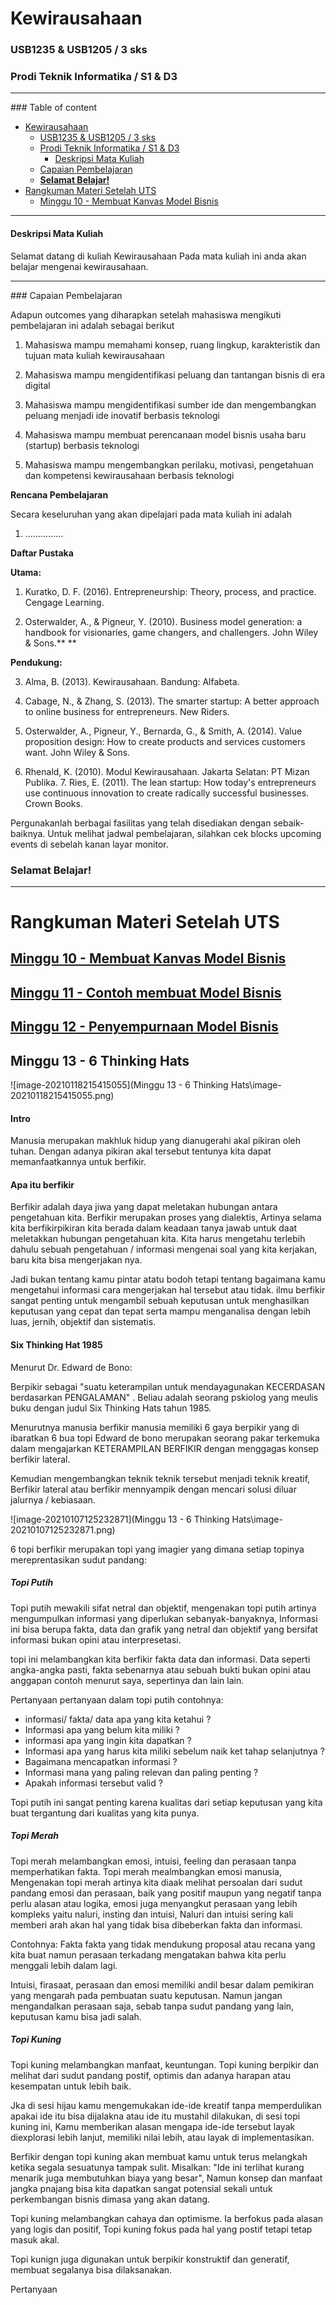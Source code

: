 # Kewirausahaan

### USB1235 & USB1205 / 3 sks

### Prodi Teknik Informatika / S1 & D3 
<hr>
### Table of content

- [Kewirausahaan](#kewirausahaan)
  + [USB1235 & USB1205 / 3 sks](#usb1235---usb1205---3-sks)
  + [Prodi Teknik Informatika / S1 & D3](#prodi-teknik-informatika---s1---d3)
    - [Deskripsi Mata Kuliah](#deskripsi-mata-kuliah)
  + [Capaian Pembelajaran](#capaian-pembelajaran)
  + [**Selamat Belajar!**](#--selamat-belajar---)
- [Rangkuman Materi Setelah UTS](#rangkuman-materi-setelah-uts)
  * [Minggu 10 - Membuat Kanvas Model Bisnis](#minggu-10---membuat-kanvas-model-bisnis)

<hr>

#### Deskripsi Mata Kuliah

Selamat datang di kuliah Kewirausahaan Pada mata kuliah ini anda akan belajar mengenai kewirausahaan.
<hr>
### Capaian Pembelajaran

Adapun outcomes yang diharapkan setelah mahasiswa mengikuti pembelajaran ini adalah sebagai berikut 

1. Mahasiswa mampu memahami konsep, ruang lingkup, karakteristik dan tujuan mata kuliah kewirausahaan

2. Mahasiswa mampu mengidentifikasi peluang dan tantangan bisnis di era digital

3. Mahasiswa mampu mengidentifikasi sumber ide dan mengembangkan peluang menjadi ide inovatif berbasis teknologi

4. Mahasiswa mampu membuat perencanaan model bisnis usaha baru (startup) berbasis teknologi

5. Mahasiswa mampu mengembangkan perilaku, motivasi, pengetahuan dan kompetensi kewirausahaan berbasis teknologi

**Rencana Pembelajaran**

Secara keseluruhan yang akan dipelajari pada mata kuliah ini adalah 

1. ...............



**Daftar Pustaka**



**Utama:**

1. Kuratko, D. F. (2016). Entrepreneurship: Theory, process, and practice. Cengage Learning.

2. Osterwalder, A., & Pigneur, Y. (2010). Business model generation: a handbook for visionaries, game changers, and challengers. John Wiley & Sons.**
**

**Pendukung:**

3. Alma, B. (2013). Kewirausahaan. Bandung: Alfabeta.

4. Cabage, N., & Zhang, S. (2013). The smarter startup: A better approach to online business for entrepreneurs. New Riders.

5. Osterwalder, A., Pigneur, Y., Bernarda, G., & Smith, A. (2014). Value proposition design: How to create products and services customers want. John Wiley & Sons.

6. Rhenald, K. (2010). Modul Kewirausahaan. Jakarta Selatan: PT Mizan Publika. 7. Ries, E. (2011). The lean startup: How today's entrepreneurs use continuous innovation to create radically successful businesses. Crown Books.

Pergunakanlah berbagai fasilitas yang telah disediakan dengan sebaik-baiknya. Untuk melihat jadwal pembelajaran, silahkan cek blocks upcoming events di sebelah kanan layar monitor. 

### **Selamat Belajar!**
<hr>


# Rangkuman Materi Setelah UTS
## <a href="./Minggu 10 - Membuat Kanvas Model Bisnis/business_model_canvas_poster.pdf">Minggu 10 - Membuat Kanvas Model Bisnis</a>
## <a href="./Minggu%2011%20-%20Contoh%20membuat%20Model%20Bisnis/KANVAS%20MODEL%20BISNIS.pdf">Minggu 11 - Contoh membuat Model Bisnis</a>
## <a href="./Minggu 12 - Penyempurnaan Model Bisnis/KANVAS%20MODEL%20BISNIS.pdf">Minggu 12 - Penyempurnaan Model Bisnis</a>
## Minggu 13 - 6 Thinking Hats

![image-20210118215415055](Minggu 13 - 6 Thinking Hats\image-20210118215415055.png)



#### Intro

Manusia merupakan makhluk hidup yang dianugerahi akal pikiran oleh tuhan. Dengan adanya pikiran akal tersebut tentunya kita dapat memanfaatkannya untuk berfikir.

#### Apa itu berfikir 

Berfikir adalah daya jiwa yang dapat meletakan hubungan antara pengetahuan kita. Berfikir merupakan proses yang dialektis, Artinya selama kita berfikirpikiran kita berada dalam keadaan tanya jawab untuk daat meletakkan hubungan pengetahuan kita. Kita harus mengetahu terlebih dahulu sebuah pengetahuan / informasi mengenai soal yang kita kerjakan, baru kita bisa mengerjakan nya.

Jadi bukan tentang kamu pintar atatu bodoh tetapi tentang bagaimana kamu mengetahui informasi cara mengerjakan hal tersebut atau tidak. ilmu berfikir sangat penting untuk mengambil sebuah keputusan untuk menghasilkan keputusan yang cepat dan tepat serta mampu menganalisa dengan lebih luas, jernih, objektif dan sistematis.



#### Six Thinking Hat 1985

Menurut Dr. Edward de Bono:

Berpikir sebagai "suatu keterampilan untuk mendayagunakan KECERDASAN berdasarkan PENGALAMAN" .  Beliau adalah seorang pskiolog yang meulis buku dengan judul Six Thinking Hats tahun 1985.

Menurutnya manusia berfikir manusia memiliki 6 gaya berpikir yang di ibaratkan 6 bua topi  Edward de bono merupakan seorang pakar terkemuka dalam mengajarkan KETERAMPILAN BERFIKIR dengan menggagas konsep berfikir lateral.

Kemudian mengembangkan teknik teknik tersebut menjadi teknik kreatif, Berfikir lateral atau berfikir mennyampik dengan mencari solusi diluar jalurnya / kebiasaan. 

![image-20210107125232871](Minggu 13 - 6 Thinking Hats\image-20210107125232871.png)

6 topi berfikir merupakan topi yang imagier yang dimana setiap topinya mereprentasikan sudut pandang:

##### Topi Putih

Topi putih mewakili sifat netral dan objektif, mengenakan topi putih artinya mengumpulkan informasi yang diperlukan sebanyak-banyaknya, Informasi ini bisa berupa fakta, data dan grafik yang netral dan objektif yang bersifat informasi bukan opini atau interpresetasi.

topi ini melambangkan kita berfikir fakta data dan informasi. Data seperti angka-angka pasti, fakta sebenarnya atau sebuah bukti bukan opini atau anggapan contoh menurut saya, sepertinya dan lain lain.

Pertanyaan pertanyaan dalam topi putih contohnya:

- informasi/ fakta/ data apa yang kita ketahui ?
- Informasi apa yang belum kita miliki ? 
- informasi apa yang ingin kita dapatkan ?
- Informasi apa yang harus kita miliki sebelum naik ket tahap selanjutnya ?
- Bagaimana mencapatkan informasi ?
- Informasi mana yang paling relevan dan paling penting ?
- Apakah informasi tersebut valid ?

Topi putih ini sangat penting karena kualitas dari setiap keputusan yang kita buat tergantung dari kualitas yang kita punya.



##### Topi Merah

Topi merah melambangkan emosi, intuisi, feeling dan perasaan tanpa memperhatikan fakta. Topi merah mealmbangkan emosi manusia, Mengenakan topi merah artinya kita diaak melihat persoalan dari sudut pandang emosi dan perasaan, baik yang positif maupun yang negatif tanpa perlu alasan atau logika, emosi juga menyangkut perasaan yang lebih kompleks yaitu naluri, insting dan intuisi, Naluri dan intuisi sering kali memberi arah akan hal yang tidak bisa dibeberkan fakta dan informasi.

Contohnya: Fakta fakta yang tidak mendukung proposal atau recana yang kita buat namun perasaan terkadang mengatakan bahwa kita perlu menggali lebih dalam lagi.

Intuisi, firasaat, perasaan dan emosi memiliki andil besar dalam pemikiran yang mengarah pada pembuatan suatu keputusan. Namun jangan mengandalkan perasaan saja, sebab tanpa sudut pandang yang lain, keputusan kamu bisa jadi salah.



##### Topi Kuning

Topi kuning melambangkan manfaat, keuntungan. Topi kuning berpikir dan melihat dari sudut pandang postif, optimis dan adanya harapan atau kesempatan untuk lebih baik. 

Jka di sesi hijau kamu mengemukakan ide-ide kreatif tanpa memperdulikan apakai ide itu bisa dijalakna atau ide itu mustahil dilakukan, di sesi topi kuning ini, Kamu memberikan alasan mengapa ide-ide tersebut layak diexplorasi lebih lanjut, memiliki nilai lebih, atau layak di implementasikan.

Berfikir dengan topi kuning akan membuat kamu untuk terus melangkah ketika segala sesuatunya tampak sulit. Misalkan: "Ide ini terlihat kurang menarik juga membutuhkan biaya yang besar", Namun konsep dan manfaat jangka pnajang bisa kita dapatkan sangat potensial sekali untuk perkembangan bisnis dimasa yang akan datang.

Topi kuning melambangkan cahaya dan optimisme. Ia berfokus pada alasan yang logis dan positif, Topi kuning fokus pada hal yang postif tetapi tetap masuk akal.

Topi kunign juga digunakan untuk berpikir konstruktif dan generatif, membuat segalanya bisa dilaksanakan.

Pertanyaan 